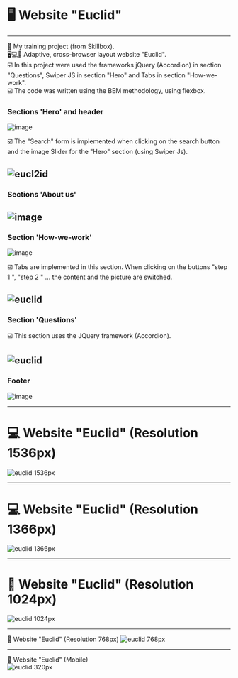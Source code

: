 # 🖥 Website "Euclid"
---
📒 My training project (from Skillbox).  
🖥💻📱 Adaptive, cross-browser layout website "Euclid".  
☑️ In this project were used the frameworks jQuery (Accordion) in section "Questions", Swiper JS in section "Hero" and Tabs in section "How-we-work".  
☑️ The code was written using the BEM methodology, using flexbox.  

### Sections 'Hero' and header
![image](https://user-images.githubusercontent.com/101246310/157506392-f44dc211-3c17-4154-a57b-091c4dfb2687.png)  

☑️ The "Search" form is implemented when clicking on the search button and the image Slider for the "Hero" section (using Swiper Js).

![eucl2id](https://user-images.githubusercontent.com/101246310/157510553-fe04556a-9075-4a5a-a512-63bf9603142c.gif)
---

### Sections 'About us'
![image](https://user-images.githubusercontent.com/101246310/157507450-40e5667a-692b-41a8-a141-4137ace7e04f.png)
---

### Section 'How-we-work'
![image](https://user-images.githubusercontent.com/101246310/157507621-b11292a1-17e6-4b5b-b502-791ce6b2305f.png)

☑️ Tabs are implemented in this section. When clicking on the buttons "step 1 ", "step 2 " ... the content and the picture are switched.

![euclid](https://user-images.githubusercontent.com/101246310/157510883-fb028a14-2b08-4742-aa21-0bc7980a389e.gif)
---

### Section 'Questions'
☑️ This section uses the JQuery framework (Accordion). 

![euclid](https://user-images.githubusercontent.com/101246310/157510233-c8faa309-9823-4829-9942-333f234a3176.gif)
---

### Footer
![image](https://user-images.githubusercontent.com/101246310/157511036-139fc62f-5eb7-4e13-b221-851af1555606.png)

---

# 💻 Website "Euclid" (Resolution 1536px)
![euclid 1536px](https://user-images.githubusercontent.com/101246310/157511725-a64b1122-2ea3-4580-b0b4-416600422858.gif)

---

# 💻 Website "Euclid" (Resolution 1366px)
![euclid 1366px](https://user-images.githubusercontent.com/101246310/157512720-d7da3c4e-8d21-4bda-b816-d521f23dd5e3.gif)

---

# 📱 Website "Euclid" (Resolution 1024px)
![euclid 1024px](https://user-images.githubusercontent.com/101246310/157513879-75a4ee82-c23c-42ed-80d4-5191fb62281d.gif)

---

📱 Website "Euclid" (Resolution 768px)
![euclid 768px](https://user-images.githubusercontent.com/101246310/157514335-af851f0f-4b11-48bb-93fe-02a7596a3ea5.gif)

---

📱 Website "Euclid" (Mobile)  
![euclid 320px](https://user-images.githubusercontent.com/101246310/157514637-8d5c422a-11f1-4f1c-a271-f549add6fd65.gif)
